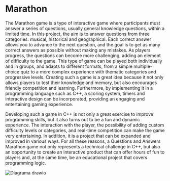 # Marathon
The Marathon game is a type of interactive game where participants must answer a series of questions, usually general knowledge questions, within a limited time. In this project, the aim is to answer questions from three categories: musical, historical and geographical. Each correct answer allows you to advance to the next question, and the goal is to get as many correct answers as possible without making any mistakes. As players progress, the questions can become more challenging, adding an element of difficulty to the game. This type of game can be played both individually and in groups, and adapts to different formats, from a simple multiple-choice quiz to a more complex experience with thematic categories and progressive levels. Creating such a game is a great idea because it not only allows players to test their knowledge and memory, but also encourages friendly competition and learning. Furthermore, by implementing it in a programming language such as C++, a scoring system, timers and interactive design can be incorporated, providing an engaging and entertaining gaming experience.

Developing such a game in C++ is not only a great exercise to improve programming skills, but it also turns out to be a fun and dynamic experience. The interaction with the player, the possibility of adding custom difficulty levels or categories, and real-time competition can make the game very entertaining. In addition, it is a project that can be expanded and improved in various ways. For all these reasons, a Questions and Answers Marathon game not only represents a technical challenge in C++, but also an opportunity to create an interactive product that can offer hours of fun to players and, at the same time, be an educational project that covers programming logic.


![Diagrama drawio](https://github.com/user-attachments/assets/742e2bc2-0023-4b5e-8382-b035795bf39c)


 
